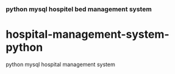 ### python mysql hospitel bed management system
# hospital-management-system-python
python mysql hospital management system
